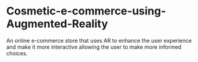 # Cosmetic-e-commerce-using-Augmented-Reality
An online e-commerce store that uses AR to enhance the user experience and make it more interactive allowing the user to make more informed choices.
